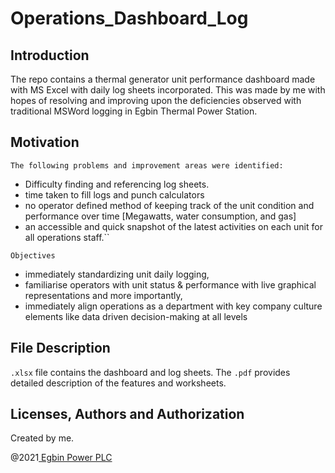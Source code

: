 # Operations_Dashboard_Log

## Introduction
The repo contains a thermal generator unit performance dashboard made with MS Excel with daily log sheets incorporated. This was made by me with hopes of resolving and improving upon the deficiencies
observed with traditional MSWord logging in Egbin Thermal Power Station. 

## Motivation
``The following problems and improvement areas were identified:``
- Difficulty finding and referencing log sheets.
- time taken to fill logs and punch calculators
- no operator defined method of keeping track of the unit condition and performance over time [Megawatts, water consumption, and gas]
- an accessible and quick snapshot of the latest activities on each unit for all operations staff.``

``Objectives``
 - immediately standardizing unit daily logging,
- familiarise operators with unit status & performance with live graphical representations and more importantly,
- immediately align operations as a department with key company culture elements like data driven decision-making at all levels

## File Description
``.xlsx`` file contains the dashboard and log sheets. The ``.pdf`` provides detailed description of the features and worksheets. 


## Licenses, Authors and Authorization
Created by me.<br/>

@2021<a href = www.egbin-power.com> Egbin Power PLC </a>
